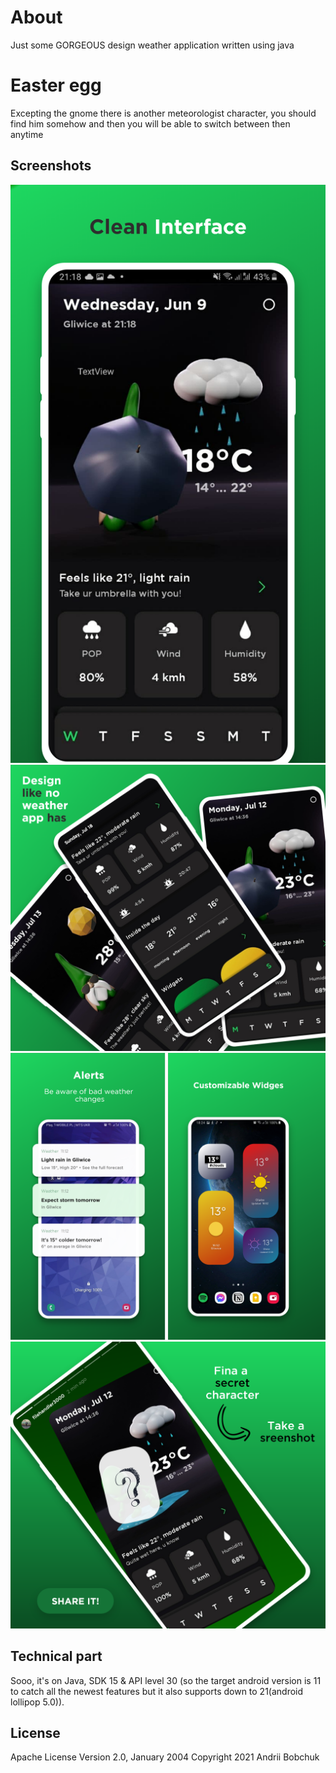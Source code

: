 # About
Just some GORGEOUS design weather application written using java

# Easter egg
Excepting the gnome there is another meteorologist character, you should find him somehow and then you will be able to switch between then anytime

## Screenshots
![](/Screenshots/s1.png)
![](/Screenshots/s2.png)
![](/Screenshots/s3.png)
![](/Screenshots/s4.png)


## Technical part
Sooo, it's on Java, SDK 15 & API level 30 (so the target android version is 11 to catch all the newest features but it also supports down to 21(android lollipop 5.0)).

## License
Apache License
Version 2.0, January 2004
Copyright 2021 Andrii Bobchuk
